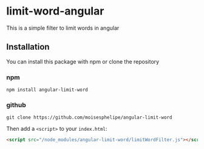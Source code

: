 # limit-word-angular
This is a simple filter to limit words in angular

## Installation
You can install this package with npm or clone the repository

### npm

```shell
npm install angular-limit-word
```

### github

```shell
git clone https://github.com/moisesphelipe/angular-limit-word
```

Then add a `<script>` to your `index.html`:

```html
<script src="/node_modules/angular-limit-word/limitWordFilter.js"></script>
```

